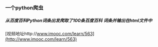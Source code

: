 ### 一个python爬虫  
##### 从百度百科Python词条出发爬取了100条百度百科 词条并输出在html文件中

[视频地址http://www.imooc.com/learn/563](http://www.imooc.com/learn/563)